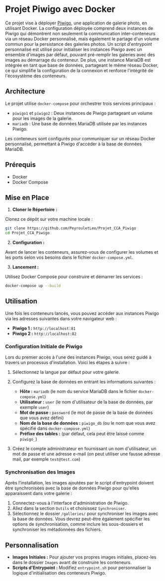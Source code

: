 # Projet Piwigo avec Docker

Ce projet vise à déployer [Piwigo](https://piwigo.org/), une application de galerie photo, en utilisant Docker. La configuration déployée comprend deux instances de Piwigo qui démontrent non seulement la communication inter-conteneurs via un réseau Docker personnalisé, mais également le partage d'un volume commun pour la persistance des galeries photos. Un script d'entrypoint personnalisé est utilisé pour initialiser les instances Piwigo avec un ensemble d'images par défaut, pouvant pré-remplir les galeries avec des images au démarrage du conteneur. De plus, une instance MariaDB est intégrée en tant que base de données, partageant le même réseau Docker, ce qui simplifie la configuration de la connexion et renforce l'intégrité de l'écosystème des conteneurs.

## Architecture

Le projet utilise `docker-compose` pour orchestrer trois services principaux :

- `piwigo1` et `piwigo2` : Deux instances de Piwigo partageant un volume pour les images de la galerie.
- `mariadb` : Une base de données MariaDB utilisée par les instances Piwigo.

Les conteneurs sont configurés pour communiquer sur un réseau Docker personnalisé, permettant à Piwigo d'accéder à la base de données MariaDB.

## Prérequis

- Docker
- Docker Compose

## Mise en Place

1. **Cloner le Répertoire :**

  Clonez ce dépôt sur votre machine locale :
  ```bash
  git clone https://github.com/PeyrouletLeo/Projet_CCA_Piwigo
  cd Projet_CCA_Piwigo
  ```

2. **Configuration :**

  Avant de lancer les conteneurs, assurez-vous de configurer les volumes et les ports selon vos besoins dans le fichier `docker-compose.yml`.

3. **Lancement :**

  Utilisez Docker Compose pour construire et démarrer les services :
  ```bash
  docker-compose up --build
  ```
## Utilisation

Une fois les conteneurs lancés, vous pouvez accéder aux instances Piwigo via les adresses suivantes dans votre navigateur web :

- **Piwigo 1 :** `http://localhost:81`
- **Piwigo 2 :** `http://localhost:82`

### Configuration Initiale de Piwigo

Lors du premier accès à l'une des instances Piwigo, vous serez guidé à travers un processus d'installation. Voici les étapes à suivre :

1. Sélectionnez la langue par défaut pour votre galerie.
2. Configurez la base de données en entrant les informations suivantes :
   - **Hôte :** `mariadb` (le nom du service MariaDB dans le fichier `docker-compose.yml`)
   - **Utilisateur :** `user` (le nom d'utilisateur de la base de données, par exemple `user`)
   - **Mot de passe :** `password` (le mot de passe de la base de données que vous avez défini)
   - **Nom de la base de données :** `piwigo_db` (ou le nom que vous avez spécifié dans `docker-compose.yml`)
   - **Préfixe des tables :** (par défaut, cela peut être laissé comme `piwigo_`)

3. Créez le compte administrateur en fournissant un nom d'utilisateur, un mot de passe et une adresse e-mail (on peut utiliser une fausse adresse mail, par exemple `test@test.com`)

### Synchronisation des Images

Après l'installation, les images ajoutées par le script d'entrypoint doivent être synchronisées avec la base de données Piwigo pour qu'elles apparaissent dans votre galerie :

1. Connectez-vous à l'interface d'administration de Piwigo.
2. Allez dans la section `Outils` et choisissez `Synchroniser`.
3. Sélectionnez le dossier `/galleries/` pour synchroniser les images avec la base de données. Vous devrez peut-être également spécifier les options de synchronisation, comme inclure les sous-dossiers et synchroniser les métadonnées des fichiers.

## Personnalisation

- **Images Initiales :** Pour ajouter vos propres images initiales, placez-les dans le dossier `Images` avant de construire les conteneurs.
- **Scripts d'Entrypoint :** Modifiez `entrypoint.sh` pour personnaliser la logique d'initialisation des conteneurs Piwigo.

